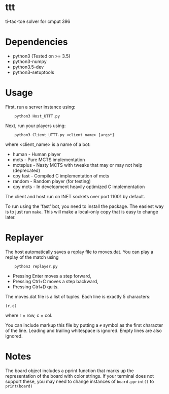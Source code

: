 # ttt
ti-tac-toe solver for cmput 396

# Dependencies

* python3   (Tested on >= 3.5)
* python3-numpy
* python3.5-dev
* python3-setuptools

# Usage

First, run a server instance using:

        python3 Host_UTTT.py

Next, run your players using:

        python3 Client_UTTT.py <client_name> [args*]

where <client_name> is a name of a bot:

* human     - Human player
* mcts      - Pure MCTS implementation
* mctsplus  - Nasty MCTS with tweaks that may or may not help (deprecated)
* cpy fast  - Compiled C implementation of mcts
* random    - Random player (for testing)
* cpy mcts  - In development heavily optimized C implementation

The client and host run on INET sockets over port 11001 by default.

To run using the 'fast' bot, you need to install the package.
The easiest way is to just run `make`.
This will make a local-only copy that is easy to change later.

# Replayer

The host automatically saves a replay file to moves.dat.
You can play a replay of the match using

        python3 replayer.py

* Pressing Enter moves a step forward,
* Pressing Ctrl+C moves a step backward,
* Pressing Ctrl+D quits.

The moves.dat file is a list of tuples.
Each line is exactly 5 characters:

    (r,c)

where r = row, c = col.

You can include markup this file by putting a `#` symbol as the first
character of the line.
Leading and trailing whitespace is ignored.
Empty lines are also ignored.

# Notes

The board object includes a pprint function that marks up
the representation of the board with color strings. If your
terminal does not support these, you may need to change
instances of `board.pprint()` to `print(board)`
